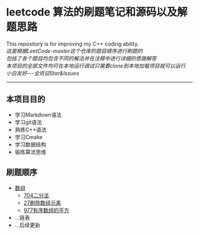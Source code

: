 # leetcode 算法的刷题笔记和源码以及解题思路
This repository is for improving my C++ coding ability.  
*这是根据LeetCode-master这个仓库的题目顺序进行刷题的*  
*包括了各个题目均包含不同的解法并在注释中进行详细的思路解答*  
*本项目的全部文件均可在本地运行调试只需要clone到本地加载项目就可以运行*  
*小白友好---全欢迎Star&Issues*  
  
***  
  
## 本项目目的  
  * 学习Markdown语法  
  * 学习git语法  
  * 熟练C++语法
  * 学习Cmake  
  * 学习数据结构  
  * 锻炼算法思维  
    
## 刷题顺序  
  * [数组](src/array)  
    * [704二分法](src/array/704erfenfa.cpp)
    * [27删除数组元素](src/array/27yichuyuansu.cpp)
    * [977有序数组的平方](src/array/799youxusuzhudepingfang.cpp)
  * ...链表  
  * ...后续更新  
